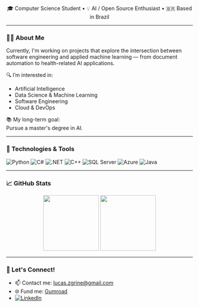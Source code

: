 <!--
**LucasZeD/LucasZeD** is a ✨ _special_ ✨ repository because its `README.md` (this file) appears on your GitHub profile.

Here are some ideas to get you started:

- 🔭 I’m currently working on ...
- 🌱 I’m currently learning ...
- 👯 I’m looking to collaborate on ...
- 🤔 I’m looking for help with ...
- 💬 Ask me about ...
- 📫 How to reach me: ...
- 😄 Pronouns: ...
- ⚡ Fun fact: ...
<h1 align="center">Hi, I'm Lucas Zegrine Duarte 👋</h1>
-->


<p align="center">
  🎓 Computer Science Student • 💡 AI / Open Source Enthusiast • 🇧🇷 Based in Brazil
</p>

---

### 👨‍💻 About Me
 
Currently, I'm working on projects that explore the intersection between software engineering and applied machine learning — from document automation to health-related AI applications.

🔍 I’m interested in:
- Artificial Intelligence
- Data Science & Machine Learning
- Software Engineering
- Cloud & DevOps

📚 My long-term goal:  
Pursue a master's degree in AI.

---

### 🔧 Technologies & Tools

![Python](https://img.shields.io/badge/Python-3776AB?style=flat&logo=python&logoColor=white)
![C#](https://img.shields.io/badge/C%23-239120?style=flat&logo=c-sharp&logoColor=white)
![.NET](https://img.shields.io/badge/.NET-512BD4?style=flat&logo=dotnet&logoColor=white)
![C++](https://img.shields.io/badge/C++-00599C?style=flat&logo=cplusplus&logoColor=white)
![SQL Server](https://img.shields.io/badge/SQL%20Server-CC2927?style=flat&logo=microsoft-sql-server&logoColor=white)
![Azure](https://img.shields.io/badge/Azure-0078D4?style=flat&logo=azure-devops&logoColor=white)
![Java](https://img.shields.io/badge/Java-ED8B00?style=for-the-badge&logo=openjdk&logoColor=white)

---

### 📈 GitHub Stats

<p align="center">
  <img src="https://github-readme-stats.vercel.app/api?username=LucasZeD&show_icons=true&theme=radical" height="150"/>
  <img src="https://github-readme-stats.vercel.app/api/top-langs/?username=LucasZeD&layout=compact&theme=radical" height="150"/>
</p>

---

### 🚀 Let's Connect!

- 📫 Contact me: lucas.zgrine@gmail.com
- 🌐 Fund me: [Gumroad](https://zegrine.gumroad.com)  
- [![LinkedIn](https://img.shields.io/badge/LinkedIn-0077B5?style=for-the-badge&logo=linkedin&logoColor=white)](https://www.linkedin.com/in/lucas-zegrine/)
